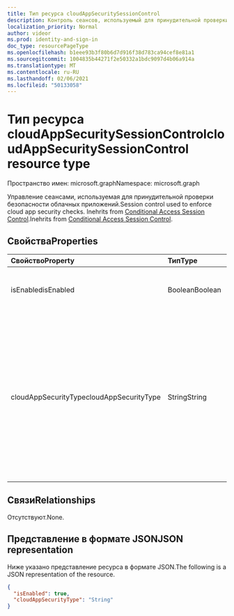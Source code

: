 ```yaml
---
title: Тип ресурса cloudAppSecuritySessionControl
description: Контроль сеансов, используемый для принудительной проверки безопасности облачных приложений.
localization_priority: Normal
author: videor
ms.prod: identity-and-sign-in
doc_type: resourcePageType
ms.openlocfilehash: b1eee93b3f80b6d7d916f38d783ca94cef8e81a1
ms.sourcegitcommit: 1004835b44271f2e50332a1bdc9097d4b06a914a
ms.translationtype: MT
ms.contentlocale: ru-RU
ms.lasthandoff: 02/06/2021
ms.locfileid: "50133058"
---
```

# <a name="cloudappsecuritysessioncontrol-resource-type"></a><span data-ttu-id="1c35c-103">Тип ресурса cloudAppSecuritySessionControl</span><span class="sxs-lookup"><span data-stu-id="1c35c-103">cloudAppSecuritySessionControl resource type</span></span>

<span data-ttu-id="1c35c-104">Пространство имен: microsoft.graph</span><span class="sxs-lookup"><span data-stu-id="1c35c-104">Namespace: microsoft.graph</span></span>

<span data-ttu-id="1c35c-105">Управление сеансами, используемая для принудительной проверки безопасности облачных приложений.</span><span class="sxs-lookup"><span data-stu-id="1c35c-105">Session control used to enforce cloud app security checks.</span></span> <span data-ttu-id="1c35c-106">Inehrits from [Conditional Access Session Control](conditionalaccesssessioncontrol.md).</span><span class="sxs-lookup"><span data-stu-id="1c35c-106">Inehrits from [Conditional Access Session Control](conditionalaccesssessioncontrol.md).</span></span>

## <a name="properties"></a><span data-ttu-id="1c35c-107">Свойства</span><span class="sxs-lookup"><span data-stu-id="1c35c-107">Properties</span></span>

| <span data-ttu-id="1c35c-108">Свойство</span><span class="sxs-lookup"><span data-stu-id="1c35c-108">Property</span></span>     | <span data-ttu-id="1c35c-109">Тип</span><span class="sxs-lookup"><span data-stu-id="1c35c-109">Type</span></span>        | <span data-ttu-id="1c35c-110">Описание</span><span class="sxs-lookup"><span data-stu-id="1c35c-110">Description</span></span> |
|:-------------|:------------|:------------|
|<span data-ttu-id="1c35c-111">isEnabled</span><span class="sxs-lookup"><span data-stu-id="1c35c-111">isEnabled</span></span>     |<span data-ttu-id="1c35c-112">Boolean</span><span class="sxs-lookup"><span data-stu-id="1c35c-112">Boolean</span></span>      | <span data-ttu-id="1c35c-113">Указывает, включено ли управление сеансом.</span><span class="sxs-lookup"><span data-stu-id="1c35c-113">Specifies whether the session control is enabled.</span></span> |
|<span data-ttu-id="1c35c-114">cloudAppSecurityType</span><span class="sxs-lookup"><span data-stu-id="1c35c-114">cloudAppSecurityType</span></span>|<span data-ttu-id="1c35c-115">String</span><span class="sxs-lookup"><span data-stu-id="1c35c-115">String</span></span>| <span data-ttu-id="1c35c-116">Возможные значения: `mcasConfigured`, `monitorOnly`, `blockDownloads`, `unknownFutureValue`.</span><span class="sxs-lookup"><span data-stu-id="1c35c-116">Possible values are: `mcasConfigured`, `monitorOnly`, `blockDownloads`, `unknownFutureValue`.</span></span> <span data-ttu-id="1c35c-117">Дополнительные сведения [см. в теме "Развертывание функции управления приложениями условного доступа для рекомендуемых приложений".](/cloud-app-security/proxy-deployment-aad)</span><span class="sxs-lookup"><span data-stu-id="1c35c-117">For more information, see [Deploy Conditional Access App Control for featured apps](/cloud-app-security/proxy-deployment-aad).</span></span> |

## <a name="relationships"></a><span data-ttu-id="1c35c-118">Связи</span><span class="sxs-lookup"><span data-stu-id="1c35c-118">Relationships</span></span>

<span data-ttu-id="1c35c-119">Отсутствуют.</span><span class="sxs-lookup"><span data-stu-id="1c35c-119">None.</span></span>

## <a name="json-representation"></a><span data-ttu-id="1c35c-120">Представление в формате JSON</span><span class="sxs-lookup"><span data-stu-id="1c35c-120">JSON representation</span></span>

<span data-ttu-id="1c35c-121">Ниже указано представление ресурса в формате JSON.</span><span class="sxs-lookup"><span data-stu-id="1c35c-121">The following is a JSON representation of the resource.</span></span>

<!-- {
  "blockType": "resource",
  "optionalProperties": [

  ],
  "@odata.type": "microsoft.graph.cloudAppSecuritySessionControl",
  "baseType": "microsoft.graph.conditionalAccessSessionControl"
}-->

```json
{
  "isEnabled": true,
  "cloudAppSecurityType": "String"
}
```

<!-- uuid: 16cd6b66-4b1a-43a1-adaf-3a886856ed98
2019-02-04 14:57:30 UTC -->
<!-- {
  "type": "#page.annotation",
  "description": "cloudAppSecuritySessionControl resource",
  "keywords": "",
  "section": "documentation",
  "tocPath": ""
}-->

